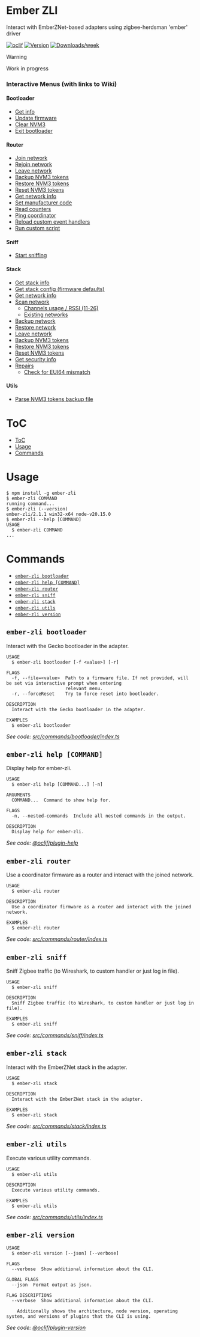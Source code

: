 Ember ZLI
=================

Interact with EmberZNet-based adapters using zigbee-herdsman 'ember' driver

[![oclif](https://img.shields.io/badge/cli-oclif-brightgreen.svg)](https://oclif.io)
[![Version](https://img.shields.io/npm/v/ember-zli.svg)](https://npmjs.org/package/ember-zli)
[![Downloads/week](https://img.shields.io/npm/dw/ember-zli.svg)](https://npmjs.org/package/ember-zli)

> [!WARNING] 
> Work in progress

### Interactive Menus (with links to Wiki)

#### Bootloader

- [Get info](https://github.com/Nerivec/ember-zli/wiki/Bootloader#get-info)
- [Update firmware](https://github.com/Nerivec/ember-zli/wiki/Bootloader#update-firmware)
- [Clear NVM3](https://github.com/Nerivec/ember-zli/wiki/Bootloader#clear-nvm3)
- [Exit bootloader](https://github.com/Nerivec/ember-zli/wiki/Bootloader#exit-bootloader)

#### Router

- [Join network](https://github.com/Nerivec/ember-zli/wiki/Router#join-network)
- [Rejoin network](https://github.com/Nerivec/ember-zli/wiki/Router#rejoin-network)
- [Leave network](https://github.com/Nerivec/ember-zli/wiki/Router#leave-network)
- [Backup NVM3 tokens](https://github.com/Nerivec/ember-zli/wiki/Router#backup-nvm3-tokens)
- [Restore NVM3 tokens](https://github.com/Nerivec/ember-zli/wiki/Router#restore-nvm3-tokens)
- [Reset NVM3 tokens](https://github.com/Nerivec/ember-zli/wiki/Router#reset-nvm3-tokens)
- [Get network info](https://github.com/Nerivec/ember-zli/wiki/Router#get-network-info)
- [Set manufacturer code](https://github.com/Nerivec/ember-zli/wiki/Router#set-manufacturer-code)
- [Read counters](https://github.com/Nerivec/ember-zli/wiki/Router#read-counters)
- [Ping coordinator](https://github.com/Nerivec/ember-zli/wiki/Router#ping-coordinator)
- [Reload custom event handlers](https://github.com/Nerivec/ember-zli/wiki/Router#reload-custom-event-handlers)
- [Run custom script](https://github.com/Nerivec/ember-zli/wiki/Router#run-custom-script)

#### Sniff

- [Start sniffing](https://github.com/Nerivec/ember-zli/wiki/Sniff#start-sniffing)

#### Stack

- [Get stack info](https://github.com/Nerivec/ember-zli/wiki/Stack#get-stack-info)
- [Get stack config (firmware defaults)](https://github.com/Nerivec/ember-zli/wiki/Stack#get-stack-config-firmware-defaults)
- [Get network info](https://github.com/Nerivec/ember-zli/wiki/Stack#get-network-info)
- [Scan network](https://github.com/Nerivec/ember-zli/wiki/Stack#scan-network)
  - [Channels usage / RSSI (11-26)](https://github.com/Nerivec/ember-zli/wiki/Stack#channels-usage--rssi-11-26)
  - [Existing networks](https://github.com/Nerivec/ember-zli/wiki/Stack#existing-networks)
- [Backup network](https://github.com/Nerivec/ember-zli/wiki/Stack#backup-network)
- [Restore network](https://github.com/Nerivec/ember-zli/wiki/Stack#restore-network)
- [Leave network](https://github.com/Nerivec/ember-zli/wiki/Stack#leave-network)
- [Backup NVM3 tokens](https://github.com/Nerivec/ember-zli/wiki/Stack#backup-nvm3-tokens)
- [Restore NVM3 tokens](https://github.com/Nerivec/ember-zli/wiki/Stack#restore-nvm3-tokens)
- [Reset NVM3 tokens](https://github.com/Nerivec/ember-zli/wiki/Stack#reset-nvm3-tokens)
- [Get security info](https://github.com/Nerivec/ember-zli/wiki/Stack#get-security-info)
- [Repairs](https://github.com/Nerivec/ember-zli/wiki/Stack#repairs)
  - [Check for EUI64 mismatch](https://github.com/Nerivec/ember-zli/wiki/Stack#check-for-eui64-mismatch)

#### Utils

- [Parse NVM3 tokens backup file](https://github.com/Nerivec/ember-zli/wiki/Utils#parse-nvm3-tokens-backup-file)

# ToC

<!-- toc -->
* [ToC](#toc)
* [Usage](#usage)
* [Commands](#commands)
<!-- tocstop -->
# Usage
<!-- usage -->
```sh-session
$ npm install -g ember-zli
$ ember-zli COMMAND
running command...
$ ember-zli (--version)
ember-zli/2.1.1 win32-x64 node-v20.15.0
$ ember-zli --help [COMMAND]
USAGE
  $ ember-zli COMMAND
...
```
<!-- usagestop -->
# Commands
<!-- commands -->
* [`ember-zli bootloader`](#ember-zli-bootloader)
* [`ember-zli help [COMMAND]`](#ember-zli-help-command)
* [`ember-zli router`](#ember-zli-router)
* [`ember-zli sniff`](#ember-zli-sniff)
* [`ember-zli stack`](#ember-zli-stack)
* [`ember-zli utils`](#ember-zli-utils)
* [`ember-zli version`](#ember-zli-version)

## `ember-zli bootloader`

Interact with the Gecko bootloader in the adapter.

```
USAGE
  $ ember-zli bootloader [-f <value>] [-r]

FLAGS
  -f, --file=<value>  Path to a firmware file. If not provided, will be set via interactive prompt when entering
                      relevant menu.
  -r, --forceReset    Try to force reset into bootloader.

DESCRIPTION
  Interact with the Gecko bootloader in the adapter.

EXAMPLES
  $ ember-zli bootloader
```

_See code: [src/commands/bootloader/index.ts](https://github.com/Nerivec/ember-zli/blob/v2.1.1/src/commands/bootloader/index.ts)_

## `ember-zli help [COMMAND]`

Display help for ember-zli.

```
USAGE
  $ ember-zli help [COMMAND...] [-n]

ARGUMENTS
  COMMAND...  Command to show help for.

FLAGS
  -n, --nested-commands  Include all nested commands in the output.

DESCRIPTION
  Display help for ember-zli.
```

_See code: [@oclif/plugin-help](https://github.com/oclif/plugin-help/blob/v6.2.5/src/commands/help.ts)_

## `ember-zli router`

Use a coordinator firmware as a router and interact with the joined network.

```
USAGE
  $ ember-zli router

DESCRIPTION
  Use a coordinator firmware as a router and interact with the joined network.

EXAMPLES
  $ ember-zli router
```

_See code: [src/commands/router/index.ts](https://github.com/Nerivec/ember-zli/blob/v2.1.1/src/commands/router/index.ts)_

## `ember-zli sniff`

Sniff Zigbee traffic (to Wireshark, to custom handler or just log in file).

```
USAGE
  $ ember-zli sniff

DESCRIPTION
  Sniff Zigbee traffic (to Wireshark, to custom handler or just log in file).

EXAMPLES
  $ ember-zli sniff
```

_See code: [src/commands/sniff/index.ts](https://github.com/Nerivec/ember-zli/blob/v2.1.1/src/commands/sniff/index.ts)_

## `ember-zli stack`

Interact with the EmberZNet stack in the adapter.

```
USAGE
  $ ember-zli stack

DESCRIPTION
  Interact with the EmberZNet stack in the adapter.

EXAMPLES
  $ ember-zli stack
```

_See code: [src/commands/stack/index.ts](https://github.com/Nerivec/ember-zli/blob/v2.1.1/src/commands/stack/index.ts)_

## `ember-zli utils`

Execute various utility commands.

```
USAGE
  $ ember-zli utils

DESCRIPTION
  Execute various utility commands.

EXAMPLES
  $ ember-zli utils
```

_See code: [src/commands/utils/index.ts](https://github.com/Nerivec/ember-zli/blob/v2.1.1/src/commands/utils/index.ts)_

## `ember-zli version`

```
USAGE
  $ ember-zli version [--json] [--verbose]

FLAGS
  --verbose  Show additional information about the CLI.

GLOBAL FLAGS
  --json  Format output as json.

FLAG DESCRIPTIONS
  --verbose  Show additional information about the CLI.

    Additionally shows the architecture, node version, operating system, and versions of plugins that the CLI is using.
```

_See code: [@oclif/plugin-version](https://github.com/oclif/plugin-version/blob/v2.2.6/src/commands/version.ts)_
<!-- commandsstop -->

